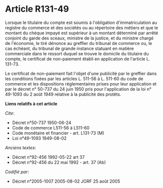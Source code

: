 # Article R131-49

Lorsque le titulaire du compte est soumis à l'obligation d'immatriculation au registre du commerce et des sociétés ou au
répertoire des métiers et que le montant du chèque impayé est supérieur à un montant déterminé par arrêté conjoint du garde
des sceaux, ministre de la justice, et du ministre chargé de l'économie, le tiré dénonce au greffier du tribunal de commerce
ou, le cas échéant, du tribunal de grande instance statuant en matière commerciale dans le ressort duquel se trouve le
domicile du titulaire du compte, le certificat de non-paiement établi en application de l'article L. 131-73.

Le certificat de non-paiement fait l'objet d'une publicité par le greffier dans les conditions fixées par les articles L.
511-56 à L. 511-60 du code de commerce et les dispositions réglementaires prises pour leur application et par le décret n°
50-737 du 24 juin 1950 pris pour l'application de la loi n° 49-1093 du 2 août 1949 relative à la publicité des protêts.

**Liens relatifs à cet article**

_Cite_:

  - Décret n°50-737 1950-06-24
  - Code de commerce L511-56 à L511-60
  - Code monétaire et financier - art. L131-73 (M)
  - Loi n°49-1093 1949-08-02

_Anciens textes_:

  - Décret n°92-456 1992-05-22 art 37
  - Décret n°92-456 du 22 mai 1992 - art. 37 (Ab)

_Codifié par_:

  - Décret n°2005-1007 2005-08-02 JORF 25 août 2005

